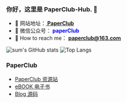 <!--
### Hi there 👋
**user2items/user2items** is a ✨ _special_ ✨ repository because its `README.md` (this file) appears on your GitHub profile.

Here are some ideas to get you started:

- 🔭 I’m currently working on ...
- 🌱 I’m currently learning ...
- 👯 I’m looking to collaborate on ...
- 🤔 I’m looking for help with ...
- 💬 Ask me about ...
- 📫 How to reach me: ...
- 😄 Pronouns: ...
- ⚡ Fun fact: ...
-->
### 你好，这里是 PaperClub-Hub. 👋

- 🌱 网站地址：<a href="http://www.infersite.com/"> **PaperClub** </a>
- 👯 微信公众号：<font color=#0000FF > **paperClub** </font>
- 🌈 How to reach me： **paperclub@163.com**

![sum's GitHub stats](https://github-readme-stats.vercel.app/api?username=paperClub-hub&show_icons=true&theme=swift&count_private=true&hide=prs&line_height=24.3)
![Top Langs](https://github-readme-stats.vercel.app/api/top-langs/?username=paperClub-hub&layout=compact&show_icons=true&theme=swift&hide=javascript,html,typescript,css,glsl,&langs_count=6&card_width=270)

### PaperClub

- [PaperClub 资源站](https://github.com/paperClub-hub/paperClub_daily)
- [eBOOK 电子书](https://github.com/user2items/eBook)
- [Blog 源码](https://github.com/user2items/blog)
